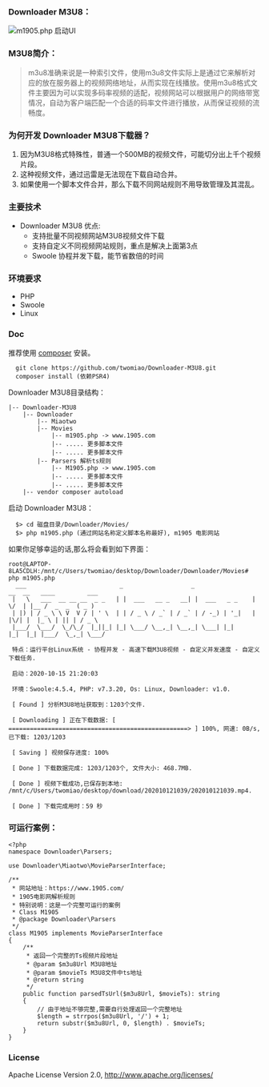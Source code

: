 
### Downloader M3U8：
   ![m1905.php 启动UI](https://img-blog.csdnimg.cn/20201011213626627.png?x-oss-process=image/watermark,type_ZmFuZ3poZW5naGVpdGk,shadow_10,text_aHR0cHM6Ly9ibG9nLmNzZG4ubmV0L20wXzM3MDgyOTYy,size_16,color_FFFFFF,t_70)

### M3U8简介：
> m3u8准确来说是一种索引文件，使用m3u8文件实际上是通过它来解析对应的放在服务器上的视频网络地址，从而实现在线播放。使用m3u8格式文件主要因为可以实现多码率视频的适配，视频网站可以根据用户的网络带宽情况，自动为客户端匹配一个合适的码率文件进行播放，从而保证视频的流畅度。

### 为何开发 Downloader M3U8下载器？
1. 因为M3U8格式特殊性，普通一个500MB的视频文件，可能切分出上千个视频片段。
2. 这种视频文件，通过迅雷是无法现在下载自动合并。
3. 如果使用一个脚本文件合并，那么下载不同网站规则不用导致管理及其混乱。
### 主要技术

* Downloader M3U8 优点: 
   * 支持批量不同视频网站M3U8视频文件下载
   * 支持自定义不同视频网站规则，重点是解决上面第3点
   * Swoole 协程并发下载，能节省数倍的时间
  
### 环境要求

* PHP
* Swoole
* Linux

### Doc

 推荐使用 [composer](https://www.phpcomposer.com/) 安装。

```
  git clone https://github.com/twomiao/Downloader-M3U8.git
  composer install (依赖PSR4)
```

Downloader M3U8目录结构：
```
|-- Downloader-M3U8
    |-- Downloader 
        |-- Miaotwo 
        |-- Movies  
            |-- m1905.php -> www.1905.com
            |-- ..... 更多脚本文件
            |-- ..... 更多脚本文件
        |-- Parsers 解析ts规则
            |-- M1905.php -> www.1905.com
            |-- ..... 更多脚本文件
            |-- ..... 更多脚本文件
    |-- vendor composer autoload 
```

 启动 Downloader M3U8：

```
  $> cd 磁盘目录/Downloader/Movies/
  $> php m1905.php (通过网站名称定义脚本名称最好), m1905 电影网站
```

如果你足够幸运的话,那么将会看到如下界面：

```
root@LAPTOP-8LA5CDLH:/mnt/c/Users/twomiao/desktop/Downloader/Downloader/Movies# php m1905.php
  ___                          _                   _                 __  __   ____         ___
 |   \   ___  __ __ __  _ _   | |  ___   __ _   __| |  ___   _ _    |  \/  | |__ /  _  _  ( _ )
 | |) | / _ \ \ V  V / | ' \  | | / _ \ / _` | / _` | / -_) | '_|   | |\/| |  |_ \ | || | / _ \
 |___/  \___/  \_/\_/  |_||_| |_| \___/ \__,_| \__,_| \___| |_|     |_|  |_| |___/  \_,_| \___/

 特点：运行平台Linux系统 - 协程并发 - 高速下载M3U8视频 - 自定义并发速度 - 自定义下载任务.

 启动：2020-10-15 21:20:03

 环境：Swoole:4.5.4, PHP: v7.3.20, Os: Linux, Downloader: v1.0.

 [ Found ] 分析M3U8地址获取到：1203个文件.

 [ Downloading ] 正在下载数据: [ ==================================================> ] 100%, 网速: 0B/s, 已下载: 1203/1203

 [ Saving ] 视频保存进度: 100%

 [ Done ] 下载数据完成: 1203/1203个, 文件大小: 468.7MB.

 [ Done ] 视频下载成功,已保存到本地: /mnt/c/Users/twomiao/desktop/download/202010121039/202010121039.mp4.

 [ Done ] 下载完成用时：59 秒

```

### 可运行案例：
```
<?php
namespace Downloader\Parsers;

use Downloader\Miaotwo\MovieParserInterface;

/**
 * 网站地址：https://www.1905.com/
 * 1905电影网解析规则
 * 特别说明：这是一个完整可运行的案例
 * Class M1905
 * @package Downloader\Parsers
 */
class M1905 implements MovieParserInterface
{
    /**
     * 返回一个完整的Ts视频片段地址
     * @param $m3u8Url M3U8地址
     * @param $movieTs M3U8文件中ts地址
     * @return string
     */
    public function parsedTsUrl($m3u8Url, $movieTs): string
    {
        // 由于地址不够完整,需要自行处理返回一个完整地址
        $length = strrpos($m3u8Url, '/') + 1;
        return substr($m3u8Url, 0, $length) . $movieTs;
    }
}
```

### License

Apache License Version 2.0, http://www.apache.org/licenses/
